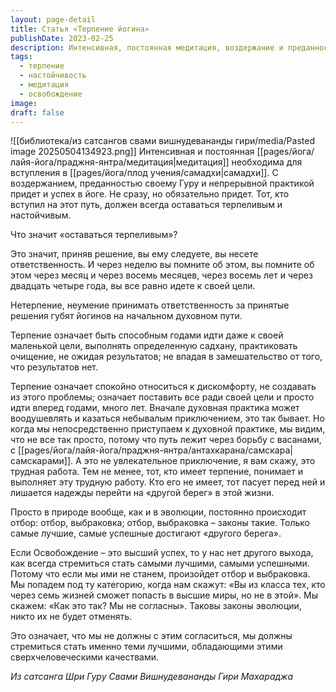 ```yaml
---
layout: page-detail
title: Статья «Терпение йогина»
publishDate: 2023-02-25
description: Интенсивная, постоянная медитация, воздержание и преданность гуру - ключи к успеху в йоге и достижению самадхи. Терпение - это способность годами идти к цели, не ожидая быстрых результатов и не сдаваясь перед трудностями. Только настойчивые и ответственные достигают освобождения, ведь эволюция души требует сверхчеловеческих качеств и постоянного внутреннего отбора.
tags:
  - терпение
  - настойчивость
  - медитация
  - освобождение
image: 
draft: false
---
```

![[библиотека/из сатсангов свами вишнудевананды гири/media/Pasted image 20250504134923.png]]
 Интенсивная и постоянная [[pages/йога/лайя-йога/праджня-янтра/медитация|медитация]] необходима для вступления в [[pages/йога/плод учения/самадхи|самадхи]]. С воздержанием, преданностью своему Гуру и непрерывной практикой придет и успех в йоге. Не сразу, но обязательно придет. Тот, кто вступил на этот путь, должен всегда оставаться терпеливым и настойчивым.

 Что значит «оставаться терпеливым»?

 Это значит, приняв решение, вы ему следуете, вы несете ответственность. И через неделю вы помните об этом, вы помните об этом через месяц и через восемь месяцев, через восемь лет и через двадцать четыре года, вы все равно идете к своей цели.

 Нетерпение, неумение принимать ответственность за принятые решения губят йогинов на начальном духовном пути.

 Терпение означает быть способным годами идти даже к своей маленькой цели, выполнять определенную садхану, практиковать очищение, не ожидая результатов; не впадая в замешательство от того, что результатов нет.

 Терпение означает спокойно относиться к дискомфорту, не создавать из этого проблемы; означает поставить все ради своей цели и просто идти вперед годами, много лет. Вначале духовная практика может воодушевлять и казаться небывалым приключением, это так бывает. Но когда мы непосредственно приступаем к духовной практике, мы видим, что не все так просто, потому что путь лежит через борьбу с васанами, с [[pages/йога/лайя-йога/праджня-янтра/антахкарана/самскара|самскарами]]. А это не увлекательное приключение, я вам скажу, это трудная работа. Тем не менее, тот, кто имеет терпение, понимает и выполняет эту трудную работу. Кто его не имеет, тот пасует перед ней и лишается надежды перейти на «другой берег» в этой жизни.

 Просто в природе вообще, как и в эволюции, постоянно происходит отбор: отбор, выбраковка; отбор, выбраковка – законы такие. Только самые лучшие, самые успешные достигают «другого берега».

 Если Освобождение – это высший успех, то у нас нет другого выхода, как всегда стремиться стать самыми лучшими, самыми успешными. Потому что если мы ими не станем, произойдет отбор и выбраковка. Мы попадем под ту категорию, когда нам скажут: «Вы из класса тех, кто через семь жизней сможет попасть в высшие миры, но не в этой». Мы скажем: «Как это так? Мы не согласны». Таковы законы эволюции, никто их не будет отменять. 

 Это означает, что мы не должны с этим согласиться, мы должны стремиться стать именно теми лучшими, обладающими этими сверхчеловеческими качествами.

  
*Из сатсанга Шри Гуру Свами Вишнудевананды Гири Махараджа*

  
